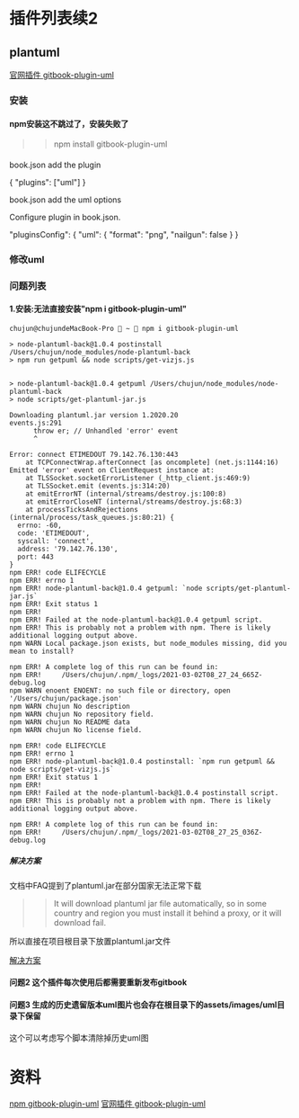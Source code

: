 # 插件列表续2

## plantuml
[官网插件 gitbook-plugin-uml](https://github.com/vowstar/gitbook-plugin-uml)

### 安装
#### npm安装这不跳过了，安装失败了 
>> npm install gitbook-plugin-uml

#### 

book.json add the plugin

{
    "plugins": ["uml"]
}

book.json add the uml options

Configure plugin in book.json.

"pluginsConfig": {
    "uml": {
        "format": "png",
        "nailgun": false
    }
}
### 修改uml
### 问题列表
#### 1.安装:无法直接安装"npm i gitbook-plugin-uml"
```
chujun@chujundeMacBook-Pro  ~  npm i gitbook-plugin-uml

> node-plantuml-back@1.0.4 postinstall /Users/chujun/node_modules/node-plantuml-back
> npm run getpuml && node scripts/get-vizjs.js


> node-plantuml-back@1.0.4 getpuml /Users/chujun/node_modules/node-plantuml-back
> node scripts/get-plantuml-jar.js

Downloading plantuml.jar version 1.2020.20
events.js:291
      throw er; // Unhandled 'error' event
      ^

Error: connect ETIMEDOUT 79.142.76.130:443
    at TCPConnectWrap.afterConnect [as oncomplete] (net.js:1144:16)
Emitted 'error' event on ClientRequest instance at:
    at TLSSocket.socketErrorListener (_http_client.js:469:9)
    at TLSSocket.emit (events.js:314:20)
    at emitErrorNT (internal/streams/destroy.js:100:8)
    at emitErrorCloseNT (internal/streams/destroy.js:68:3)
    at processTicksAndRejections (internal/process/task_queues.js:80:21) {
  errno: -60,
  code: 'ETIMEDOUT',
  syscall: 'connect',
  address: '79.142.76.130',
  port: 443
}
npm ERR! code ELIFECYCLE
npm ERR! errno 1
npm ERR! node-plantuml-back@1.0.4 getpuml: `node scripts/get-plantuml-jar.js`
npm ERR! Exit status 1
npm ERR!
npm ERR! Failed at the node-plantuml-back@1.0.4 getpuml script.
npm ERR! This is probably not a problem with npm. There is likely additional logging output above.
npm WARN Local package.json exists, but node_modules missing, did you mean to install?

npm ERR! A complete log of this run can be found in:
npm ERR!     /Users/chujun/.npm/_logs/2021-03-02T08_27_24_665Z-debug.log
npm WARN enoent ENOENT: no such file or directory, open '/Users/chujun/package.json'
npm WARN chujun No description
npm WARN chujun No repository field.
npm WARN chujun No README data
npm WARN chujun No license field.

npm ERR! code ELIFECYCLE
npm ERR! errno 1
npm ERR! node-plantuml-back@1.0.4 postinstall: `npm run getpuml && node scripts/get-vizjs.js`
npm ERR! Exit status 1
npm ERR!
npm ERR! Failed at the node-plantuml-back@1.0.4 postinstall script.
npm ERR! This is probably not a problem with npm. There is likely additional logging output above.

npm ERR! A complete log of this run can be found in:
npm ERR!     /Users/chujun/.npm/_logs/2021-03-02T08_27_25_036Z-debug.log
```

##### 解决方案
文档中FAQ提到了plantuml.jar在部分国家无法正常下载
>> It will download plantuml jar file automatically, so in some country and region you must install it behind a proxy, or it will download fail.

所以直接在项目根目录下放置plantuml.jar文件

[解决方案](http://skyao.github.io/2015/11/25/gitbook-plantuml-plugin/)

#### 问题2 这个插件每次使用后都需要重新发布gitbook

#### 问题3 生成的历史遗留版本uml图片也会存在根目录下的assets/images/uml目录下保留
这个可以考虑写个脚本清除掉历史uml图

# 资料
[npm gitbook-plugin-uml](https://www.npmjs.com/package/gitbook-plugin-uml])
[官网插件 gitbook-plugin-uml](https://github.com/vowstar/gitbook-plugin-uml)


